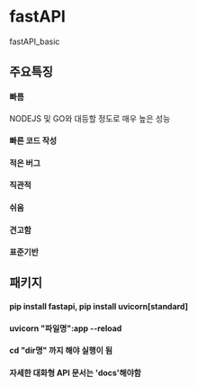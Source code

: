 # fastAPI
fastAPI_basic

## 주요특징

#### 빠름

NODEJS 및 GO와 대등할 정도로 매우 높은 성능

#### 빠른 코드 작성

#### 적은 버그

#### 직관적

#### 쉬움

#### 견고함

#### 표준기반 

## 패키지

#### pip install fastapi,     pip install uvicorn[standard]

#### uvicorn "파일명":app --reload
#### cd "dir명" 까지 해야 실행이 됨
#### 자세한 대화형 API 문서는 'docs'해야함

